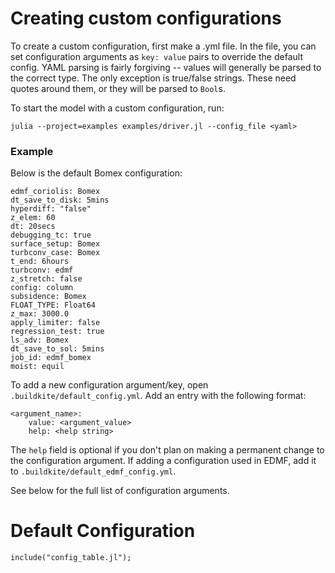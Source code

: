 
# Creating custom configurations
To create a custom configuration, first make a .yml file.
In the file, you can set configuration arguments as `key: value` pairs to override the default config.
YAML parsing is fairly forgiving -- values will generally be parsed to the correct type.
The only exception is true/false strings. These need quotes around them, or they will be parsed to `Bool`s.

To start the model with a custom configuration, run: 

`julia --project=examples examples/driver.jl --config_file <yaml>`

### Example
Below is the default Bomex configuration:
```
edmf_coriolis: Bomex
dt_save_to_disk: 5mins
hyperdiff: "false"
z_elem: 60
dt: 20secs
debugging_tc: true
surface_setup: Bomex
turbconv_case: Bomex
t_end: 6hours
turbconv: edmf
z_stretch: false
config: column
subsidence: Bomex
FLOAT_TYPE: Float64
z_max: 3000.0
apply_limiter: false
regression_test: true
ls_adv: Bomex
dt_save_to_sol: 5mins
job_id: edmf_bomex
moist: equil
```

To add a new configuration argument/key, open `.buildkite/default_config.yml`.
Add an entry with the following format:
```
<argument_name>:
    value: <argument_value>
    help: <help string>
```
The `help` field is optional if you don't plan on making a permanent change to the configuration argument.
If adding a configuration used in EDMF, add it to `.buildkite/default_edmf_config.yml`.

See below for the full list of configuration arguments.


# Default Configuration
```@example
include("config_table.jl");
```

